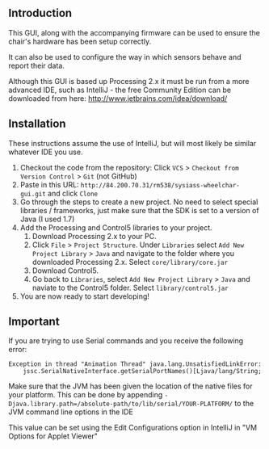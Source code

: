 ## Introduction ##
This GUI, along with the accompanying firmware can be used to ensure the chair's hardware has been setup correctly.

It can also be used to configure the way in which sensors behave and report their data.

Although this GUI is based up Processing 2.x it must be run from a more advanced IDE, such as IntelliJ - the free Community Edition can be downloaded from here: http://www.jetbrains.com/idea/download/

## Installation ##
These instructions assume the use of IntelliJ, but will most likely be similar whatever IDE you use.

1. Checkout the code from the repository: Click `VCS` > `Checkout from Version Control` > `Git` (not GitHub)
2. Paste in this URL: `http://84.200.70.31/rm538/sysiass-wheelchar-gui.git` and click `Clone`
3. Go through the steps to create a new project. No need to select special libraries / frameworks, just make sure that the SDK is set to a version of Java (I used 1.7)
4. Add the Processing and Control5 libraries to your project.
    1. Download Processing 2.x to your PC.
    2. Click `File` > `Project Structure`. Under `Libraries` select `Add New Project Library` > `Java` and navigate to the folder where you downloaded Processing 2.x. Select `core/library/core.jar`
    3. Download Control5.
    4. Go back to `Libraries`, select `Add New Project Library` > `Java` and naviate to the Control5 folder. Select `library/control5.jar`
5. You are now ready to start developing!

## Important ##
If you are trying to use Serial commands and you receive the following error:

```
Exception in thread "Animation Thread" java.lang.UnsatisfiedLinkError:
    jssc.SerialNativeInterface.getSerialPortNames()[Ljava/lang/String;
```

Make sure that the JVM has been given the location of the native files for your platform. This can be done by
appending `-Djava.library.path=/absolute-path/to/lib/serial/YOUR-PLATFORM/` to the JVM command line options in the IDE

This value can be set using the Edit Configurations option in IntelliJ in "VM Options for Applet Viewer"
